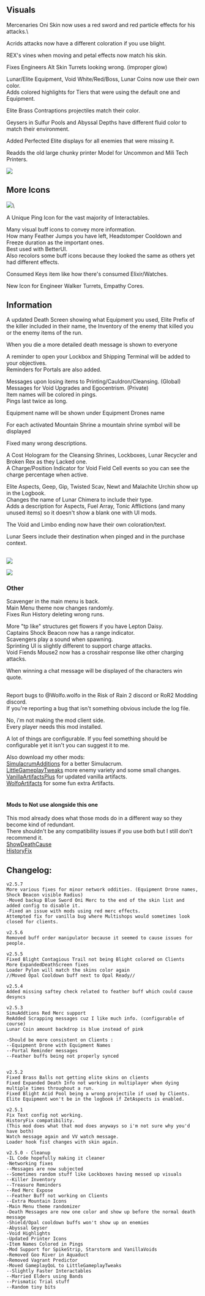 ## Visuals
Mercenaries Oni Skin now uses a red sword and red particle effects for his attacks.\

Acrids attacks now have a different coloration if you use blight.

REX's vines when moving and petal effects now match his skin.

Fixes Engineers Alt Skin Turrets looking wrong. (improper glow) 

Lunar/Elite Equipment, Void White/Red/Boss, Lunar Coins now use their own color.\
Adds colored highlights for Tiers that were using the default one and Equipment.

Elite Brass Contraptions projectiles match their color.

Geysers in Sulfur Pools and Abyssal Depths have different fluid color to match their environment.

Added Perfected Elite displays for all enemies that were missing it.

Readds the old large chunky printer Model for Uncommon and Mili Tech Printers.

![](https://cdn.discordapp.com/attachments/743886063738683413/1188862360065167522/image.png?ex=659c115a&is=65899c5a&hm=1f42b821340f6f434615eb2f505cbd499eac16bc723139e89403d724498d8c3b&)




## More Icons
![](https://cdn.discordapp.com/attachments/743886063738683413/900120860717883443/unknown.png)\
 
A Unique Ping Icon for the vast majority of Interactables.

Many visual buff icons to convey more information.\
How many Feather Jumps you have left, Headstomper Cooldown and Freeze duration as the important ones.\
Best used with BetterUI.\
Also recolors some buff icons because they looked the same as others yet had different effects.

Consumed Keys item like how there's consumed Elixir/Watches.

New Icon for Engineer Walker Turrets, Empathy Cores.



 
## Information
A updated Death Screen showing what Equipment you used, Elite Prefix of the killer included in their name, the Inventory of the enemy that killed you or the enemy items of the run.

When you die a more detailed death message is shown to everyone

A reminder to open your Lockbox and Shipping Terminal will be added to your objectives.\
Reminders for Portals are also added.

Messages upon losing items to Printing/Cauldron/Cleansing. (Global)\
Messages for Void Upgrades and Egocentrism. (Private)\
Item names will be colored in pings.\
Pings last twice as long.

Equipment name will be shown under Equipment Drones name

For each activated Mountain Shrine a mountain shrine symbol will be displayed
 
Fixed many wrong descriptions.

A Cost Hologram for the Cleansing Shrines, Lockboxes, Lunar Recycler and Broken Rex as they Lacked one.  
A Charge/Position Indicator for Void Field Cell events so you can see the charge percentage when active.  


Elite Aspects, Geep, Gip, Twisted Scav, Newt and Malachite Urchin show up in the Logbook.   
Changes the name of Lunar Chimera to include their type.    
Adds a description for Aspects, Fuel Array, Tonic Afflictions (and many unused items) so it doesn't show a blank one with UI mods.  

The Void and Limbo ending now have their own coloration/text.

Lunar Seers include their destination when pinged and in the purchase context.



##

![](https://cdn.discordapp.com/attachments/743886063738683413/1188865145963806740/image.png?ex=659c13f2&is=65899ef2&hm=b85047c25d9aab943893aaba6189c0f3841565ffabc7f9de12fff8d5f366a50d&)


![](https://cdn.discordapp.com/attachments/743886063738683413/1188859177574072360/image.png?ex=659c0e63&is=65899963&hm=1c6521e2aea8f0b54a6031557b6fbc2c7cb7bad37d35fb1fb47177dcf9bf9352&)


### Other
Scavenger in the main menu is back.\
Main Menu theme now changes randomly.\
Fixes Run History deleting wrong runs.  

More "tp like" structures get flowers if you have Lepton Daisy.\
Captains Shock Beacon now has a range indicator.\
Scavengers play a sound when spawning.\
Sprinting UI is slightly different to support charge attacks.\
Void Fiends Mouse2 now has a crosshair response like other charging attacks.

When winning a chat message will be displayed of the characters win quote.

##
Report bugs to @Wolfo.wolfo in the Risk of Rain 2 discord or RoR2 Modding discord.\
If you're reporting a bug that isn't something obvious include the log file.

No, i'm not making the mod client side.\
Every player needs this mod installed.

A lot of things are configurable. If you feel something should be configurable yet it isn't you can suggest it to me.

Also download my other mods:\
[SimulacrumAdditions](https://thunderstore.io/package/Wolfo/SimulacrumAdditions) for a better Simulacrum.  
[LittleGameplayTweaks](https://thunderstore.io/package/Wolfo/LittleGameplayTweaks/) more enemy variety and some small changes.  
[VanillaArtifactsPlus](https://thunderstore.io/package/Wolfo/VanillaArtifactsPlus) for updated vanilla artifacts.  
[WolfoArtifacts](https://thunderstore.io/package/Wolfo/WolfoArtifacts) for some fun extra Artifacts.   

# 
#### Mods to Not use alongside this one
This mod already does what those mods do in a different way so they become kind of redundant.\
There shouldn't be any compatibility issues if you use both but I still don't recommend it.  
[ShowDeathCause](https://thunderstore.io/package/NotTsunami/ShowDeathCause/)   
[HistoryFix](https://thunderstore.io/package/6thmoon/HistoryFix/)     


## Changelog:
```
v2.5.7
More various fixes for minor network oddities. (Equipment Drone names, Shock Beacon visible Radius)
-Moved backup Blue Sword Oni Merc to the end of the skin list and added config to disable it.
-Fixed an issue with mods using red merc effects.
Attempted fix for vanilla bug where Multishops would sometimes look closed for clients.

v2.5.6
Removed buff order manipulator because it seemed to cause issues for people.

v2.5.5
Fixed Blight Contagious Trail not being Blight colored on Clients
More ExpandedDeathScreen fixes
Loader Pylon will match the skins color again
//Moved Opal Cooldown buff next to Opal Ready//

v2.5.4
Added missing saftey check related to feather buff which could cause desyncs

v2.5.3
SimuAddtions Red Merc support
ReAdded Scrapping messages cuz I like much info. (configurable of course)
Lunar Coin amount backdrop is blue instead of pink

-Should be more consistent on Clients : 
--Equipment Drone with Equipment Names
--Portal Reminder messages 
--Feather buffs being not properly synced


v2.5.2
Fixed Brass Balls not getting elite skins on clients
Fixed Expanded Death Info not working in multiplayer when dying multiple times throughout a run.
Fixed Blight Acid Pool being a wrong projectile if used by Clients.
Elite Equipment won't be in the logbook if ZetAspects is enabled.

v2.5.1
Fix Text config not working.  
HistoryFix compatibility.   
(This mod does what that mod does anyways so i'm not sure why you'd have both)  
Watch message again and VV watch message.  
Loader hook fist changes with skin again.    

v2.5.0 - Cleanup  
-IL Code hopefully making it cleaner  
-Networking fixes  
--Messages are now subjected  
--Sometimes random stuff like Lockboxes having messed up visuals  
--Killer Inventory  
--Treasure Reminders  
--Red Merc Expose  
--Feather Buff not working on Clients   
--Extra Mountain Icons  
-Main Menu theme randomizer
-Death Messages are now one color and show up before the normal death message  
-Shield/Opal cooldown buffs won't show up on enemies  
-Abyssal Geyser  
-Void Highlights  
-Updated Printer Icons  
-Item Names Colored in Pings  
-Mod Support for SpikeStrip, Starstorm and VanillaVoids  
-Removed Goo River in Aquaduct  
-Removed Vagrant Predictor  
-Moved GameplayQoL to LittleGameplayTweaks  
--Slightly Faster Interactables   
--Married Elders using Bands  
--Prismatic Trial stuff   
--Random tiny bits  

